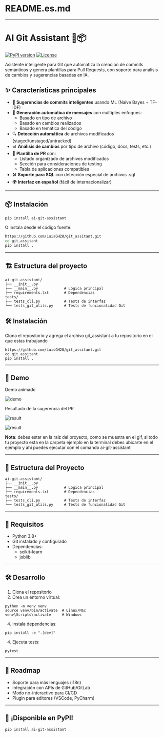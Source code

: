 # README.es.md

---

# AI Git Assistant 🤖📦

[![PyPI version](https://img.shields.io/pypi/v/ai-git-assistant)](https://pypi.org/project/ai-git-assistant/)
[![License](https://img.shields.io/badge/license-MIT-blue.svg)](LICENSE)

Asistente inteligente para Git que automatiza la creación de commits semánticos y genera plantillas para Pull Requests, con soporte para análisis de cambios y sugerencias basadas en IA.

## ✨ Características principales

- 🧠 **Sugerencias de commits inteligentes** usando ML (Naive Bayes + TF-IDF)
- 📝 **Generación automática de mensajes** con múltiples enfoques:
  - Basado en tipo de archivo
  - Basado en cambios realizados
  - Basado en temática del código
- 🔍 **Detección automática** de archivos modificados (staged/unstaged/untracked)
- 📊 **Análisis de cambios** por tipo de archivo (código, docs, tests, etc.)
- 📑 **Plantilla de PR** con:
  - Listado organizado de archivos modificados
  - Sección para consideraciones de testing
  - Tabla de aplicaciones compatibles
- 🛠️ **Soporte para SQL** con detección especial de archivos .sql
- 🌍 **Interfaz en español** (fácil de internacionalizar)

---

## 📦 Instalación

```bash
pip install ai-git-assistant
```

O instala desde el código fuente:

```bash
https://github.com/LuisGH28/git_assitant.git
cd git_assitant
pip install .
```

---

## 🏗️ Estructura del proyecto

```
ai-git-assistant/
├── __init__.py
├── __main__.py            # Lógica principal
├── requirements.txt       # Dependencias
tests/
├── tests_cli.py           # Tests de interfaz
└── tests_git_utils.py     # Tests de funcionalidad Git
```

## 🛠 Instalación

Clona el repositorio y agrega el archivo git_assistant a tu repositorio en el que estas trabajando

```
https://github.com/LuisGH28/git_assitant.git
cd git_assitant
pip install .
```

---

## 🎥 Demo

Demo animado

![demo](assets/ai-git-assistan.git)

Resultado de la sugerencia del PR

![result](assets/pr_suggest1.png)

![result](assets/pr_suggest2.png)

**Nota:** debes estar en la raiz del proyecto, como se muestra en el gif, si todo tu proyecto esta en la carpeta ejemplo en la terminal debes ubicarte en el ejemplo y ahi puedes ejecutar con el comando ai-git-assistant

---

## 📁 Estructura del Proyecto

```
ai-git-assistant/
├── __init__.py
├── __main__.py            # Lógica principal
├── requirements.txt       # Dependencias
tests/
├── tests_cli.py           # Tests de interfaz
└── tests_git_utils.py     # Tests de funcionalidad Git

```

---

## 📌 Requisitos

* Python 3.8+
* Git instalado y configurado
* Dependencias:
  * scikit-learn
  * joblib

---

## 🛠️ Desarrollo

1. Clona el repositorio
2. Crea un entorno virtual:

```
python -m venv venv
source venv/bin/activate  # Linux/Mac
venv\Scripts\activate     # Windows
```

4. Instala dependencias:

```
pip install -e ".[dev]"
```

4. Ejecuta tests:

```
pytest
```

---

## 🤖 Roadmap

* Soporte para más lenguajes (i18n)
* Integración con APIs de GitHub/GitLab
* Modo no-interactivo para CI/CD
* Plugin para editores (VSCode, PyCharm)

---

## 🎉 ¡Disponible en PyPI!

```
pip install ai-git-assistant
```
